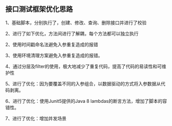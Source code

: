 ## 接口测试框架优化思路


1、基础脚本，分别执行了，创建、修改、查询、删除接口并进行了校验

2、进行了如下优化，方法间进行了解耦，每个方法都可以独立执行

2、使用时间戳命名法避免入参重复造成的报错

3、使用环境清理方案避免入参重复造成的报错。

4、通过分层及filter的使用，极大地减少了重复代码，提高了代码的易读性和可维护性

5、进行了优化：因为要覆盖不同的入参组合，以数据驱动的方式将入参数据从代码剥离。

6、进行了优化：使用Junit5提供的Java 8 lambdas的断言方法，增加了脚本的容错性。

7、进行了优化：增加并发场景
